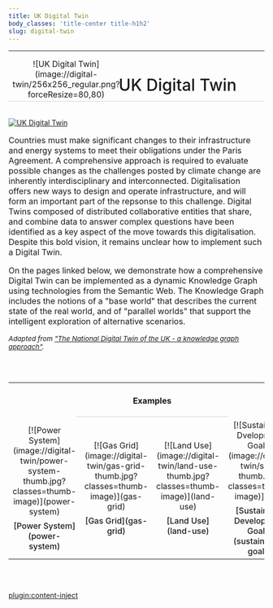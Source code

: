 ```yaml
---
title: UK Digital Twin
body_classes: 'title-center title-h1h2'
slug: digital-twin
---
```


<table width="100%" style="border-bottom: 1px solid LightGrey; height: 100px;">
	<tr>
		<td width="25%" style="text-align: center;" markdown="1">![UK Digital Twin](image://digital-twin/256x256_regular.png?forceResize=80,80)</td>
		<td width="75%" style="text-align: center;"><h1 style="text-indent: -25%; font-weight: 500;">UK Digital Twin</h1></td>
	</tr>
</table>

<br>

<div class="intro-container three-quarter-width">
	<div class="intro-left">
		<a href="/user/images/digital-twin/agent-stack-large.jpg" target="_blank" >
			<img src="/user/images/digital-twin/agent-stack-large.jpg" class="header-image" alt="UK Digital Twin" />
		</a>
	</div>
	<div class="intro-center">
		<p style="font-size: 12pt !important;">Countries must make significant changes to their infrastructure and energy systems to meet their obligations under the Paris Agreement. A comprehensive approach is required to evaluate possible changes as the challenges posted by climate change are inherently interdisciplinary and interconnected. Digitalisation offers new ways to design and operate infrastructure, and will form an important part of the repsonse to this challenge. Digital Twins composed of distributed collaborative entities that share, and combine data to answer complex questions have been identified as a key aspect of the move towards this digitalisation. Despite this bold vision, it remains unclear how to implement such a Digital Twin.</p>
		<p style="font-size: 12pt !important;">On the pages linked below, we demonstrate how a comprehensive Digital Twin can be implemented as a dynamic Knowledge Graph using technologies from the Semantic Web. The Knowledge Graph includes the notions of a "base world" that describes the current state of the real world, and of "parallel worlds" that support the intelligent exploration of alternative scenarios.</p>
		<p style="font-size: 10pt; font-style: italic;">Adapted from <a href="https://cmclinnovations.com/files/publications/2021-01-14.pdf">"The National Digital Twin of the UK - a knowledge graph approach"<a>.</p>
	</div>
</div>

<br><br>

<table width="75%" style="margin: auto; text-align: center;">
	<tr>
		<td colspan="4">
			<div style="width: 300px; margin: auto; border-bottom: 1px solid LightGrey;">
				<h4>Examples</h4>
			</div>
		</td>
	</tr>
	<tr height="275px">
		<td width="25%" colspan="1" style="text-align: center;">
			<div markdown="1">[![Power System](image://digital-twin/power-system-thumb.jpg?classes=thumb-image)](power-system)</div>
			<div class="grey-link" style="padding-top: 8px; font-weight: 500;" markdown="1">[Power System](power-system)</div>
		</td>
		<td width="25%" colspan="1" style="text-align: center;">
			<div markdown="1">[![Gas Grid](image://digital-twin/gas-grid-thumb.jpg?classes=thumb-image)](gas-grid)</div>
			<div class="grey-link" style="padding-top: 8px; font-weight: 500;" markdown="1">[Gas Grid](gas-grid)</div>
		</td>
		<td width="25%" colspan="1" style="text-align: center;">
			<div markdown="1">[![Land Use](image://digital-twin/land-use-thumb.jpg?classes=thumb-image)](land-use)</div>
			<div class="grey-link" style="padding-top: 8px; font-weight: 500;" markdown="1">[Land Use](land-use)</div>
		</td>
		<td width="25%" colspan="1" style="text-align: center;">
			<div markdown="1">[![Sustainable Dvelopment Goals](image://digital-twin/sdg-thumb.jpg?classes=thumb-image)](sdg)</div>
			<div class="grey-link" style="padding-top: 8px; font-weight: 500;" markdown="1">[Sustainable Development Goals](sustainable-goals)</div>
		</td>
	</tr>
</table>

<!--
<br><br>

<div width="100%" style="text-align: center;">
	<div style="width: 250px; margin: auto; border-bottom: 1px solid LightGrey;">
		<h4>Scenario Analysis</h4>
	</div>
	<br>
	<table width="75%" style="margin: auto;">
		<tr>
			<td width="100%" style="text-align: center;">
				<div markdown="1">[![Sustainable Goals](image://digital-twin/un-goals.jpg?forceResize=150,200&classes=header-image)](sustainable-goals)</div>
				<div class="grey-link" style="padding-top: 8px; font-weight: 500;" markdown="1">[Sustainable Goals](sustainable-goals)</div>
			</td>
		</tr>
	</table>
</div>
-->

<br><br>

[plugin:content-inject](/modular/partners)